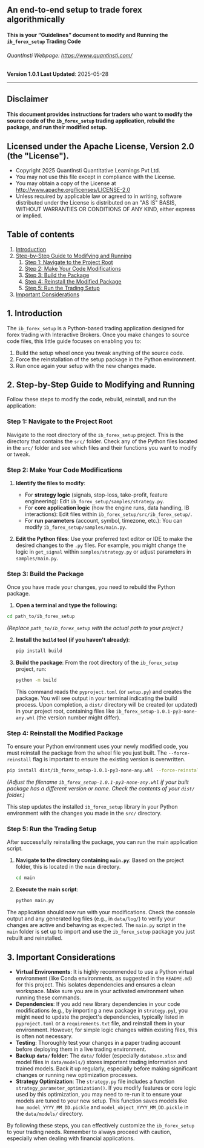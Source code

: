 ## An end-to-end setup to trade forex algorithmically

#### This is your “Guidelines” document to modify and Running the `ib_forex_setup` Trading Code
###### QuantInsti Webpage: https://www.quantinsti.com/

**Version 1.0.1**
**Last Updated**: 2025-05-28

-----

## Disclaimer

#### This document provides instructions for traders who want to modify the source code of the `ib_forex_setup` trading application, rebuild the package, and run their modified setup.

## Licensed under the Apache License, Version 2.0 (the "License"). 
- Copyright 2025 QuantInsti Quantitative Learnings Pvt Ltd. 
- You may not use this file except in compliance with the License. 
- You may obtain a copy of the License at http://www.apache.org/licenses/LICENSE-2.0 
- Unless required by applicable law or agreed to in writing, software distributed under the License is distributed on an "AS IS" BASIS, WITHOUT WARRANTIES OR CONDITIONS OF ANY KIND, either express or implied.

## Table of contents
1.  [Introduction](#introduction)
2.  [Step-by-Step Guide to Modifying and Running](#guide)
    1. [Step 1: Navigate to the Project Root](#navigate)
    2. [Step 2: Make Your Code Modifications](#modify)
    3. [Step 3: Build the Package](#build)
    4. [Step 4: Reinstall the Modified Package](#reinstall)
    5. [Step 5: Run the Trading Setup](#run) 
3.  [Important Considerations](#considerations)

<a id='introduction'><a>
## 1. Introduction

The `ib_forex_setup` is a Python-based trading application designed for forex trading with Interactive Brokers. Once you make changes to source code files, this little guide focuses on enabling you to:
1. Build the setup wheel once you tweak anything of the source code.
2. Force the reinstallation of the setup package in the Python environment.
3. Run once again your setup with the new changes made.

<a id='guide'><a>
## 2. Step-by-Step Guide to Modifying and Running

Follow these steps to modify the code, rebuild, reinstall, and run the application:

<a id='navigate'><a>
### Step 1: Navigate to the Project Root
Navigate to the root directory of the `ib_forex_setup` project. This is the directory that contains the `src/` folder. Check any of the Python files located in the `src/` folder and see which files and their functions you want to modify or tweak.

<a id='modify'><a>
### Step 2: Make Your Code Modifications

1.  **Identify the files to modify**:
    * For **strategy logic** (signals, stop-loss, take-profit, feature engineering): Edit `ib_forex_setup/samples/strategy.py`.
    * For **core application logic** (how the engine runs, data handling, IB interactions): Edit files within `ib_forex_setup/src/ib_forex_setup/`.
    * For **run parameters** (account, symbol, timezone, etc.): You can modify `ib_forex_setup/samples/main.py`.

2.  **Edit the Python files**: Use your preferred text editor or IDE to make the desired changes to the `.py` files. For example, you might change the logic in `get_signal` within `samples/strategy.py` or adjust parameters in `samples/main.py`.

<a id='build'><a>
### Step 3: Build the Package

Once you have made your changes, you need to rebuild the Python package.

1. **Open a terminal and type the following:**
```bash
cd path_to/ib_forex_setup
```
*(Replace `path_to/ib_forex_setup` with the actual path to your project.)*

2.  **Install the `build` tool (if you haven't already)**:
    ```bash
    pip install build
    ```

3.  **Build the package**:
    From the root directory of the `ib_forex_setup` project, run:
    ```bash
    python -m build
    ```
    This command reads the `pyproject.toml` (or `setup.py`) and creates the package. You will see output in your terminal indicating the build process. Upon completion, a `dist/` directory will be created (or updated) in your project root, containing files like `ib_forex_setup-1.0.1-py3-none-any.whl` (the version number might differ).

<a id='reinstall'><a>
### Step 4: Reinstall the Modified Package

To ensure your Python environment uses your newly modified code, you must reinstall the package from the wheel file you just built. The `--force-reinstall` flag is important to ensure the existing version is overwritten.

```bash
pip install dist/ib_forex_setup-1.0.1-py3-none-any.whl --force-reinstall
```
*(Adjust the filename `ib_forex_setup-1.0.1-py3-none-any.whl` if your built package has a different version or name. Check the contents of your `dist/` folder.)*

This step updates the installed `ib_forex_setup` library in your Python environment with the changes you made in the `src/` directory.

<a id='run'><a>
### Step 5: Run the Trading Setup

After successfully reinstalling the package, you can run the main application script.

1.  **Navigate to the directory containing `main.py`**:
    Based on the project folder, this is located in the `main` directory. 

    ```bash
    cd main 
    ```

2.  **Execute the main script**:
    ```bash
    python main.py
    ```

The application should now run with your modifications. Check the console output and any generated log files (e.g., in `data/log/`) to verify your changes are active and behaving as expected. The `main.py` script in the `main` folder is set up to import and use the `ib_forex_setup` package you just rebuilt and reinstalled.

<a id='considerations'><a>
## 3. Important Considerations

* **Virtual Environments**: It is highly recommended to use a Python virtual environment (like Conda environments, as suggested in the `README.md`) for this project. This isolates dependencies and ensures a clean workspace. Make sure you are in your activated environment when running these commands.
* **Dependencies**: If you add new library dependencies in your code modifications (e.g., by importing a new package in `strategy.py`), you might need to update the project's dependencies, typically listed in `pyproject.toml` or a `requirements.txt` file, and reinstall them in your environment. However, for simple logic changes within existing files, this is often not necessary.
* **Testing**: Thoroughly test your changes in a paper trading account before deploying them in a live trading environment.
* **Backup `data/` folder**: The `data/` folder (especially `database.xlsx` and model files in `data/models/`) stores important trading information and trained models. Back it up regularly, especially before making significant changes or running new optimization processes.
* **Strategy Optimization**: The `strategy.py` file includes a function `strategy_parameter_optimization()`. If you modify features or core logic used by this optimization, you may need to re-run it to ensure your models are tuned to your new setup. This function saves models like `hmm_model_YYYY_MM_DD.pickle` and `model_object_YYYY_MM_DD.pickle` in the `data/models/` directory.

By following these steps, you can effectively customize the `ib_forex_setup` to your trading needs. Remember to always proceed with caution, especially when dealing with financial applications.
